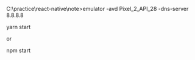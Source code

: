 

C:\practice\react-native\note>emulator -avd Pixel_2_API_28 -dns-server 8.8.8.8

yarn start

or

npm start